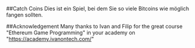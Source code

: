 ##Catch Coins
Dies ist ein Spiel, bei dem Sie so viele Bitcoins wie möglich fangen sollten. 

##Acknowledgement
Many thanks to Ivan and Filip for the great course "Ethereum Game Programming" in your academy on "https://academy.ivanontech.com/"
